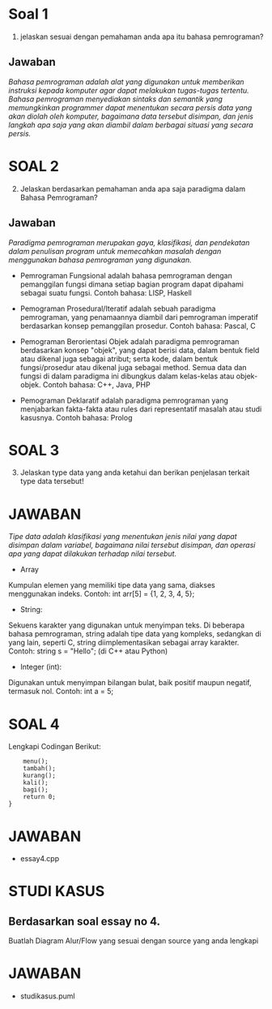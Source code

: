 # Soal 1
 1. jelaskan sesuai dengan pemahaman anda apa itu bahasa pemrograman?
## Jawaban 
*Bahasa pemrograman adalah alat yang digunakan untuk memberikan instruksi kepada komputer agar dapat melakukan tugas-tugas tertentu. Bahasa pemrograman menyediakan sintaks dan semantik yang memungkinkan programmer dapat menentukan secara persis data yang akan diolah oleh komputer, bagaimana data tersebut disimpan, dan jenis langkah apa saja yang akan diambil dalam berbagai situasi yang secara persis.* 

# SOAL 2
 2. Jelaskan berdasarkan pemahaman anda apa saja paradigma dalam Bahasa Pemrograman?
## Jawaban
*Paradigma pemrograman merupakan gaya, klasifikasi, dan pendekatan dalam penulisan program untuk memecahkan masalah dengan menggunakan bahasa pemrograman yang digunakan.*

* Pemrograman Fungsional
adalah bahasa pemrograman dengan pemanggilan fungsi dimana setiap bagian program dapat dipahami sebagai suatu fungsi.
Contoh bahasa: LISP, Haskell

* Pemograman Prosedural/Iteratif
adalah sebuah paradigma pemrograman, yang penamaannya diambil dari pemrograman imperatif berdasarkan konsep pemanggilan prosedur.
Contoh bahasa: Pascal, C


* Pemograman Berorientasi Objek
adalah paradigma pemrograman berdasarkan konsep "objek", yang dapat berisi data, dalam bentuk field atau dikenal juga sebagai atribut; serta kode, dalam bentuk fungsi/prosedur atau dikenal juga sebagai method. Semua data dan fungsi di dalam paradigma ini dibungkus dalam kelas-kelas atau objek-objek.
Contoh bahasa: C++, Java, PHP

* Pemograman Deklaratif
adalah paradigma pemrograman yang menjabarkan fakta-fakta atau rules dari representatif masalah atau studi kasusnya. 
Contoh bahasa: Prolog

# SOAL 3
3. Jelaskan type data yang anda ketahui dan berikan penjelasan terkait type data tersebut!
# JAWABAN
*Tipe data adalah klasifikasi yang menentukan jenis nilai yang dapat disimpan dalam variabel, bagaimana nilai tersebut disimpan, dan operasi apa yang dapat dilakukan terhadap nilai tersebut.*

* Array

Kumpulan elemen yang memiliki tipe data yang sama, diakses menggunakan indeks.
Contoh: int arr[5] = {1, 2, 3, 4, 5};

* String:

Sekuens karakter yang digunakan untuk menyimpan teks.
Di beberapa bahasa pemrograman, string adalah tipe data yang kompleks, sedangkan di yang lain, seperti C, string diimplementasikan sebagai array karakter.
Contoh: string s = "Hello"; (di C++ atau Python)
* Integer (int):

Digunakan untuk menyimpan bilangan bulat, baik positif maupun negatif, termasuk nol.
Contoh: int a = 5;

# SOAL 4
 Lengkapi Codingan Berikut:
```int main(){
	menu();
	tambah();
	kurang();
	kali();
	bagi();
	return 0;
}
```
# JAWABAN
* essay4.cpp


# STUDI KASUS
## Berdasarkan soal essay no 4.
Buatlah Diagram Alur/Flow yang sesuai dengan source yang anda lengkapi 

# JAWABAN
* studikasus.puml
